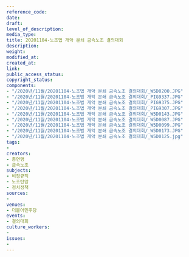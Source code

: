```yaml
---
reference_code: 
date: 
draft: 
level_of_description: 
media_type: 
title: 20201104-노조법 개악 분쇄 금속노조 결의대회
description: 
weight: 
modified_at: 
created_at: 
link: 
public_access_status: 
copyright_status: 
components:
- "/2020년/11월/20201104-노조법 개악 분쇄 금속노조 결의대회/_W5D0200.JPG"
- "/2020년/11월/20201104-노조법 개악 분쇄 금속노조 결의대회/_PIG9337.JPG"
- "/2020년/11월/20201104-노조법 개악 분쇄 금속노조 결의대회/_PIG9375.JPG"
- "/2020년/11월/20201104-노조법 개악 분쇄 금속노조 결의대회/_PIG9307.JPG"
- "/2020년/11월/20201104-노조법 개악 분쇄 금속노조 결의대회/_W5D0143.JPG"
- "/2020년/11월/20201104-노조법 개악 분쇄 금속노조 결의대회/_W5D0087.JPG"
- "/2020년/11월/20201104-노조법 개악 분쇄 금속노조 결의대회/_W5D0099.JPG"
- "/2020년/11월/20201104-노조법 개악 분쇄 금속노조 결의대회/_W5D0173.JPG"
- "/2020년/11월/20201104-노조법 개악 분쇄 금속노조 결의대회/_W5D0125.jpg"
tags:
- 
creators:
- 총연맹
- 금속노조
subjects:
- 비정규직
- 노조탄압
- 정치정책
sources:
- 
venues:
- 더불어민주당
events:
- 결의대회
culture_workers:
- 
issues:
- 
---
```

